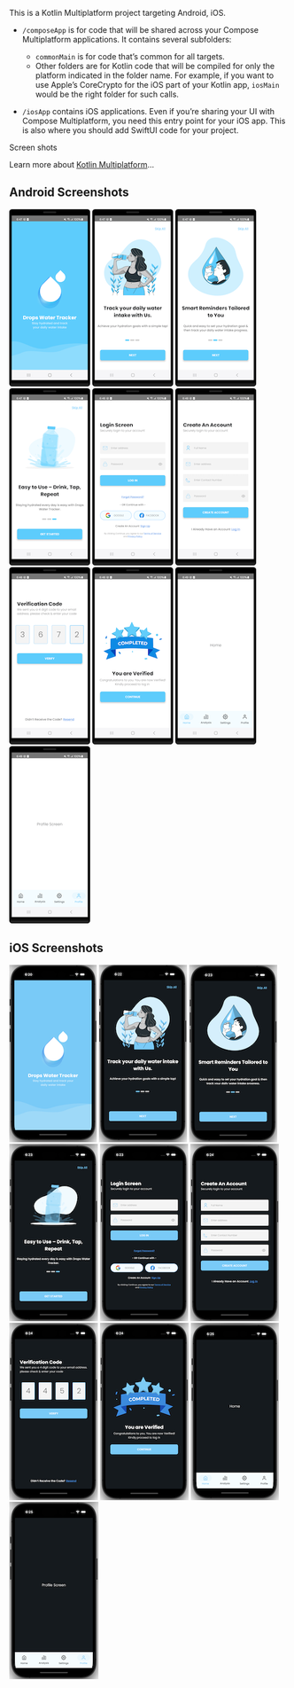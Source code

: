 This is a Kotlin Multiplatform project targeting Android, iOS.

* `/composeApp` is for code that will be shared across your Compose Multiplatform applications.
  It contains several subfolders:
  - `commonMain` is for code that’s common for all targets.
  - Other folders are for Kotlin code that will be compiled for only the platform indicated in the folder name.
    For example, if you want to use Apple’s CoreCrypto for the iOS part of your Kotlin app,
    `iosMain` would be the right folder for such calls.

* `/iosApp` contains iOS applications. Even if you’re sharing your UI with Compose Multiplatform, 
  you need this entry point for your iOS app. This is also where you should add SwiftUI code for your project.

Screen shots





Learn more about [Kotlin Multiplatform](https://www.jetbrains.com/help/kotlin-multiplatform-dev/get-started.html)…

## Android Screenshots

![App Screenshot](https://github.com/swap9391/CmpWorkshop/blob/main/screenshots/android-1.png)
![App Screenshot](https://github.com/swap9391/CmpWorkshop/blob/main/screenshots/android-2.png)
![App Screenshot](https://github.com/swap9391/CmpWorkshop/blob/main/screenshots/android-3.png)
![App Screenshot](https://github.com/swap9391/CmpWorkshop/blob/main/screenshots/android-4.png)
![App Screenshot](https://github.com/swap9391/CmpWorkshop/blob/main/screenshots/android-5.png)
![App Screenshot](https://github.com/swap9391/CmpWorkshop/blob/main/screenshots/android-6.png)
![App Screenshot](https://github.com/swap9391/CmpWorkshop/blob/main/screenshots/android-7.png)
![App Screenshot](https://github.com/swap9391/CmpWorkshop/blob/main/screenshots/android-8.png)
![App Screenshot](https://github.com/swap9391/CmpWorkshop/blob/main/screenshots/android-9.png)
![App Screenshot](https://github.com/swap9391/CmpWorkshop/blob/main/screenshots/android-10.png)


## iOS Screenshots

![App Screenshot](https://github.com/swap9391/CmpWorkshop/blob/main/screenshots/iphone-1.png)
![App Screenshot](https://github.com/swap9391/CmpWorkshop/blob/main/screenshots/iphone-2.png)
![App Screenshot](https://github.com/swap9391/CmpWorkshop/blob/main/screenshots/iphone-3.png)
![App Screenshot](https://github.com/swap9391/CmpWorkshop/blob/main/screenshots/iphone-4.png)
![App Screenshot](https://github.com/swap9391/CmpWorkshop/blob/main/screenshots/iphone-5.png)
![App Screenshot](https://github.com/swap9391/CmpWorkshop/blob/main/screenshots/iphone-6.png)
![App Screenshot](https://github.com/swap9391/CmpWorkshop/blob/main/screenshots/iphone-7.png)
![App Screenshot](https://github.com/swap9391/CmpWorkshop/blob/main/screenshots/iphone-8.png)
![App Screenshot](https://github.com/swap9391/CmpWorkshop/blob/main/screenshots/iphone-9.png)
![App Screenshot](https://github.com/swap9391/CmpWorkshop/blob/main/screenshots/iphone-10.png)


